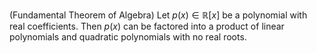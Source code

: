 (Fundamental Theorem of Algebra) Let $p(x) \in \mathbb{R}[x]$ be a polynomial with real coefficients. Then $p(x)$ can be factored into a product of linear polynomials and quadratic polynomials with no real roots.
